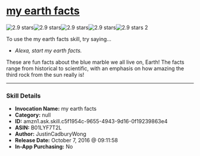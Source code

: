 # [my earth facts](http://alexa.amazon.com/#skills/amzn1.ask.skill.c5f1954c-9655-4943-9d16-0f19239863e4)
![2.9 stars](../../images/ic_star_black_18dp_1x.png)![2.9 stars](../../images/ic_star_black_18dp_1x.png)![2.9 stars](../../images/ic_star_half_black_18dp_1x.png)![2.9 stars](../../images/ic_star_border_black_18dp_1x.png)![2.9 stars](../../images/ic_star_border_black_18dp_1x.png) 2

To use the my earth facts skill, try saying...

* *Alexa, start my earth facts.*

These are fun facts about the blue marble we all live on, Earth!  The facts range from historical to scientific, with an emphasis on how amazing the third rock from the sun really is!

***

### Skill Details

* **Invocation Name:** my earth facts
* **Category:** null
* **ID:** amzn1.ask.skill.c5f1954c-9655-4943-9d16-0f19239863e4
* **ASIN:** B01LYF7T2L
* **Author:** JustinCadburyWong
* **Release Date:** October 7, 2016 @ 09:11:58
* **In-App Purchasing:** No
